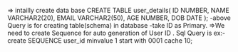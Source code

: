 => intailly create data base
        CREATE TABLE user_details(
            ID NUMBER,
            NAME VARCHAR2(20),
            EMAIL VARCHAR2(50),
            AGE NUMBER,
            DOB DATE
        );
-above Query is for creating table(schema) in database
-take ID as Primary.
=>We need to create Sequence for auto generation of User ID . Sql Query is
      ex:-  create SEQUENCE user_id minvalue 1 start with 0001 cache 10;
